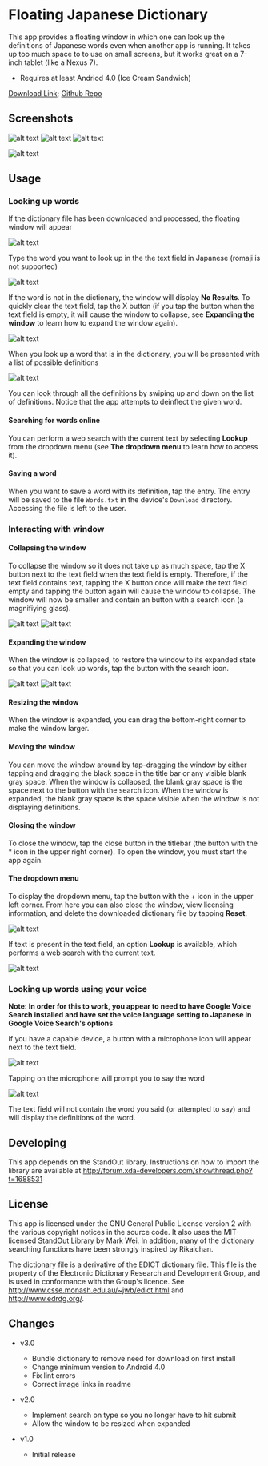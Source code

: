 # Floating Japanese Dictionary

This app provides a floating window in which one can look up the definitions of Japanese words even when another app is running. It takes up too much space to to use on small screens, but it works great on a 7-inch tablet (like a Nexus 7).

* Requires at least Andriod 4.0 (Ice Cream Sandwich)

[Download Link](<fix>); [Github Repo](https://github.com/ispedals/FloatingJapaneseDictionary)


## Screenshots

![alt text](screenshots/collapsed.manga.png "collapsed.manga") ![alt text](screenshots/expanded.manga.png "expanded.manga") ![alt text](screenshots/definition.manga.png "definition.manga")

![alt text](screenshots/video.png "video")

## Usage

### Looking up words
If the dictionary file has been downloaded and processed, the floating window will appear

![alt text](screenshots/expanded.empty.keyboard.png "expanded.empty.keyboard")

Type the word you want to look up in the the text field in Japanese (romaji is not supported)

![alt text](screenshots/expanded.filled.png "expanded.filled")

If the word is not in the dictionary, the window will display **No Results**. To quickly clear the text field, tap the X button (if you tap the button when the text field is empty, it will cause the window to collapse, see **Expanding the window** to learn how to expand the window again).

![alt text](screenshots/no.results.launcher.png "no.results.launcher")

When you look up a word that is in the dictionary, you will be presented with a list of possible definitions

![alt text](screenshots/inflected.png "inflected")

You can look through all the definitions by swiping up and down on the list of definitions. Notice that the app attempts to deinflect the given word.

#### Searching for words online
You can perform a web search with the current text by selecting **Lookup** from the dropdown menu (see **The dropdown menu** to learn how to access it).

#### Saving a word
When you want to save a word with its definition, tap the entry. The entry will be saved to the file `Words.txt` in the device's `Download` directory. Accessing the file is left to the user.

### Interacting with window
#### Collapsing the window
To collapse the window so it does not take up as much space, tap the X button next to the text field  when the text field is empty. Therefore, if the text field contains text, tapping the X button once will make the text field empty and tapping the button again will cause the window to collapse. The window will now be smaller and contain an button with a search icon (a magnifiying glass).

![alt text](screenshots/expanded.empty.png "expanded.empty") ![alt text](screenshots/collapsed.png "collapsed")

#### Expanding the window
When the window is collapsed, to restore the window to its expanded state so that you can look up words, tap the button with the search icon.

![alt text](screenshots/collapsed.png "collapsed") ![alt text](screenshots/expanded.empty.png "expanded.empty")

#### Resizing the window
When the window is expanded, you can drag the bottom-right corner to make the window larger.

#### Moving the window
You can move the window around by tap-dragging the window by either tapping and dragging the black space in the title bar or any visible blank gray space. When the window is collapsed, the blank gray space is the space next to the button with the search icon. When the window is expanded, the blank gray space is the space visible when the window is not displaying definitions.

#### Closing the window
To close the window, tap the close button in the titlebar (the button with the * icon in the upper right corner). To open the window, you must start the app again.

#### The dropdown menu
To display the dropdown menu, tap the button with the + icon in the upper left corner. From here you can also close the window, view licensing information, and delete the downloaded dictionary file by tapping **Reset**.

![alt text](screenshots/dropdown.png "dropdown")

If text is present in the text field, an option **Lookup** is available, which performs a web search with the current text.

![alt text](screenshots/dropdown.lookup.png "lookup")

### Looking up words using your voice
**Note: In order for this to work, you appear to need to have Google Voice Search installed and have set the voice language setting to Japanese in Google Voice Search's options**

If you have a capable device, a button with a microphone icon will appear next to the text field.

![alt text](screenshots/microphone.png "microphone")


Tapping on the microphone will prompt you to say the word

![alt text](screenshots/prompt.png "prompt")

The text field will not contain the word you said (or attempted to say) and will display the definitions of the word.


## Developing
This app depends on the StandOut library. Instructions on how to import the library are available at http://forum.xda-developers.com/showthread.php?t=1688531

## License
This app is licensed under the GNU General Public License version 2 with the various copyright notices in the source code. It also uses the MIT-licensed [StandOut Library](http://pingpongboss.github.com/StandOut) by Mark Wei. In addition, many of the dictionary searching functions have been strongly inspired by Rikaichan.

The dictionary file is a derivative of the EDICT dictionary file. This file is the property of the Electronic Dictionary Research and Development Group, and is used in conformance with the Group's licence. See http://www.csse.monash.edu.au/~jwb/edict.html and http://www.edrdg.org/.

## Changes
* v3.0
	* Bundle dictionary to remove need for download on first install
	* Change minimum version to Android 4.0
	* Fix lint errors
	* Correct image links in readme

* v2.0
    * Implement search on type so you no longer have to hit submit
    * Allow the window to be resized when expanded

* v1.0
	* Initial release
